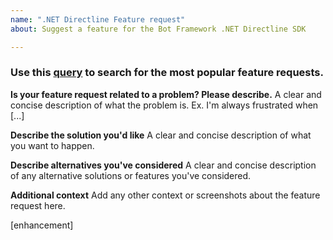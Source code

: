 ```yaml
---
name: ".NET Directline Feature request"
about: Suggest a feature for the Bot Framework .NET Directline SDK

---
```


### Use this [query](https://github.com/Microsoft/botframework-directline-dotnet/issues?utf8=%E2%9C%93&q=is%3Aissue+is%3Aopen++label%3Aenhancement) to search for the most popular feature requests.

**Is your feature request related to a problem? Please describe.**
A clear and concise description of what the problem is. Ex. I'm always frustrated when [...]

**Describe the solution you'd like**
A clear and concise description of what you want to happen.

**Describe alternatives you've considered**
A clear and concise description of any alternative solutions or features you've considered.

**Additional context**
Add any other context or screenshots about the feature request here.

[enhancement]
